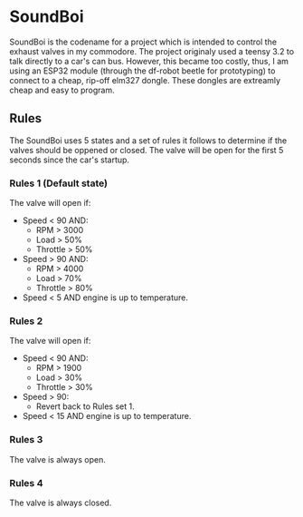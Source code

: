 # SoundBoi
SoundBoi is the codename for a project which is intended to control the exhaust valves in my commodore.
The project originaly used a teensy 3.2 to talk directly to a car's can bus. However, this became too costly, thus, I am using an ESP32 module (through the df-robot beetle for prototyping) to connect to a cheap, rip-off elm327 dongle. These dongles are extreamly cheap and easy to program.

## Rules
The SoundBoi uses 5 states and a set of rules it follows to determine if the valves should be oppened or closed.
The valve will be open for the first 5 seconds since the car's startup.

### Rules 1 (Default state)
The valve will open if:
 - Speed < 90 AND:
 	- RPM       > 3000
 	- Load      > 50%
 	- Throttle  > 50%
 - Speed > 90 AND:
	- RPM       > 4000
	- Load      > 70%
	- Throttle  > 80%
 - Speed < 5 AND engine is up to temperature.

### Rules 2
The valve will open if:
 - Speed < 90 AND:
	- RPM       > 1900
	- Load      > 30%
	- Throttle  > 30%
 - Speed > 90:
	- Revert back to Rules set 1.
 - Speed < 15 AND engine is up to temperature.

### Rules 3
The valve is always open.

### Rules 4
The valve is always closed.

